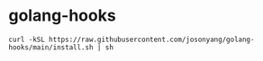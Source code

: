 # golang-hooks

`curl -kSL https://raw.githubusercontent.com/josonyang/golang-hooks/main/install.sh | sh`
